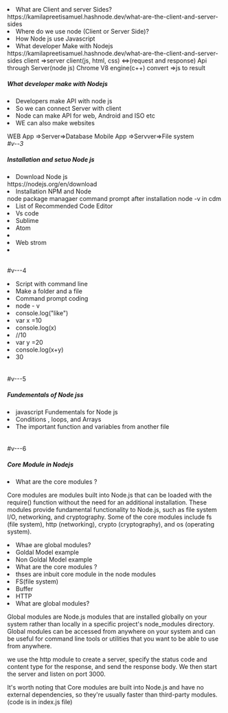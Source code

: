 <ui>
<li>What are Client and server Sides?</li>
  https://kamilapreetisamuel.hashnode.dev/what-are-the-client-and-server-sides
  <li>Where do we use node (Client or Server Side)?</li>
  <li>How Node js use Javascript</li>
  <li>What developer Make with Nodejs</li>
  </ui>
  https://kamilapreetisamuel.hashnode.dev/what-are-the-client-and-server-sides
client =>server
client(js, html, css) <=>(request and response) Api through Server(node js)
Chrome V8 engine(c++) convert =>js to result 

<h5>What developer make with Nodejs</h5>
<ui>
<li>Developers make API with node js</li>
  <li>So we can connect Server with client</li>
  <li>Node can make API for web, Android and ISO etc</li>
  <li>WE can also make websites</li>
  </ui>

WEB App =>Server=>Database 
Mobile App =>Servver=>File system
</br><em>#v--3</em>
<h5>Installation and setuo Node js</h5>
<ui>
<li>Download Node js</li>
  https://nodejs.org/en/download
  <li>Installation NPM and Node</li>
  node package managaer
  command prompt after installation
  node -v in cdm
  <ui>
  <li>List of Recommended Code Editor</li>
  <li>Vs code</li>
  <li>Sublime </li>
  <li>Atom <li>
  <li>Web strom<li>
  
  </ui>
  
  </br> #v---4
  <ui>
  <li>Script with command line</li>
  <li>Make a folder and a file</li>
<li> Command prompt coding </li>
    <li>node - v</li>
  <li>console.log("like")</li>
  <li>var x =10</li>
  <li>console.log(x)</li>
 <li> //10</li>
  
  <li>var y =20</li>
 <li> console.log(x+y)</li>
  <li>30</li>
  </ui>
  </br> 
    </br> #v---5
  </br> 
<h5>Fundementals of Node jss</h5>
<ui>
  <li>javascript Fundementals for Node js</li>
  <li>Conditions , loops, and Arrays</li>
  <li>The important function and variables from another file  </li>

  
  </ui>
    </br> 
    </br> #v---6
  </br> 
<h5>Core Module in Nodejs </h5>
<ui>
  <li>What are the core modules ?</li>
  <p>Core modules are modules built into Node.js that can be loaded with the require() function without the need for an additional installation. These modules provide fundamental functionality to Node.js, such as file system I/O, networking, and cryptography. Some of the core modules include fs (file system), http (networking), crypto (cryptography), and os (operating system).</p>
  
  <li>Whae are global modules? </li>
  <li>Goldal Model example  </li>
  <li> Non Goldal Model example  </li>

  
  </ui>
  <ui>
  <li>What are the core modules ?</li>
    <li>thses are inbuit core module in the  node modules </li>
  <li>FS(file system) </li>
  <li>Buffer </li>
  <li> HTTP </li>

  
  </ui>
   <ui>
    <li>What are global modules? </li>
  <p>Global modules are Node.js modules that are installed globally on your system rather than locally in a specific project's node_modules directory. Global modules can be accessed from anywhere on your system and can be useful for command line tools or utilities that you want to be able to use from anywhere.</p>
  <p>we use the http module to create a server, specify the status code and content type for the response, and send the response body. We then start the server and listen on port 3000.

It's worth noting that Core modules are built into Node.js and have no external dependencies, so they're usually faster than third-party modules.(code is in index.js file)</p>

  
  </ui>
  

